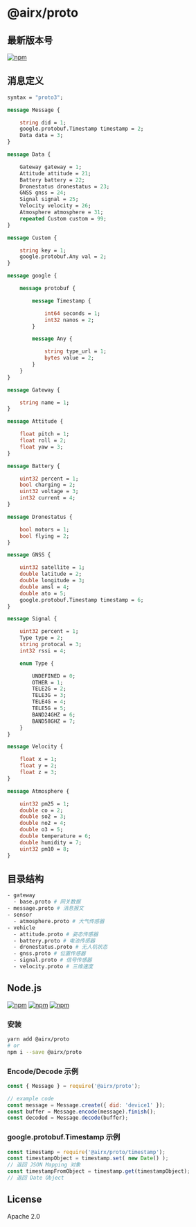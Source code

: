 # @airx/proto

## 最新版本号

[![npm](https://img.shields.io/npm/v/@airx/proto.svg?style=plastic)](https://npmjs.org/package/@airx/proto) 

## 消息定义

```proto
syntax = "proto3";

message Message {

    string did = 1;
    google.protobuf.Timestamp timestamp = 2;
    Data data = 3;
}

message Data {

    Gateway gateway = 1;
    Attitude attitude = 21;
    Battery battery = 22;
    Dronestatus dronestatus = 23;
    GNSS gnss = 24;
    Signal signal = 25;
    Velocity velocity = 26;
    Atmosphere atmosphere = 31;
    repeated Custom custom = 99;
}

message Custom {

    string key = 1;
    google.protobuf.Any val = 2;
}

message google {

    message protobuf {

        message Timestamp {

            int64 seconds = 1;
            int32 nanos = 2;
        }

        message Any {

            string type_url = 1;
            bytes value = 2;
        }
    }
}

message Gateway {

    string name = 1;
}

message Attitude {

    float pitch = 1;
    float roll = 2;
    float yaw = 3;
}

message Battery {

    uint32 percent = 1;
    bool charging = 2;
    uint32 voltage = 3;
    int32 current = 4;
}

message Dronestatus {

    bool motors = 1;
    bool flying = 2;
}

message GNSS {

    uint32 satellite = 1;
    double latitude = 2;
    double longitude = 3;
    double amsl = 4;
    double ato = 5;
    google.protobuf.Timestamp timestamp = 6;
}

message Signal {

    uint32 percent = 1;
    Type type = 2;
    string protocal = 3;
    int32 rssi = 4;

    enum Type {

        UNDEFINED = 0;
        OTHER = 1;
        TELE2G = 2;
        TELE3G = 3;
        TELE4G = 4;
        TELE5G = 5;
        BAND24GHZ = 6;
        BAND58GHZ = 7;
    }
}

message Velocity {

    float x = 1;
    float y = 2;
    float z = 3;
}

message Atmosphere {

    uint32 pm25 = 1;
    double co = 2;
    double so2 = 3;
    double no2 = 4;
    double o3 = 5;
    double temperature = 6;
    double humidity = 7;
    uint32 pm10 = 8;
}
```

## 目录结构

```bash
- gateway
  - base.proto # 网关数据
- message.proto # 消息报文
- sensor
  - atmosphere.proto # 大气传感器
- vehicle
  - attitude.proto # 姿态传感器
  - battery.proto # 电池传感器
  - dronestatus.proto # 无人机状态
  - gnss.proto # 位置传感器
  - signal.proto # 信号传感器
  - velocity.proto # 三维速度
```
## Node.js

[![npm](https://img.shields.io/npm/v/@airx/proto.svg?style=plastic)](https://npmjs.org/package/@airx/proto) [![npm](https://img.shields.io/npm/dm/@airx/proto.svg?style=plastic)](https://npmjs.org/package/@airx/proto) [![npm](https://img.shields.io/npm/dt/@airx/proto.svg?style=plastic)](https://npmjs.org/package/@airx/proto)

### 安装

```bash
yarn add @airx/proto
# or
npm i --save @airx/proto
```

### Encode/Decode 示例

```js
const { Message } = require('@airx/proto');

// example code
const message = Message.create({ did: 'device1' });
const buffer = Message.encode(message).finish();
const decoded = Message.decode(buffer);
```

### google.protobuf.Timestamp 示例

```js
const timestamp = require('@airx/proto/timestamp');
const timestampObject = timestamp.set( new Date() );
// 返回 JSON Mapping 对象
const timestampFromObject = timestamp.get(timestampObject);
// 返回 Date Object
```

## License

Apache 2.0
